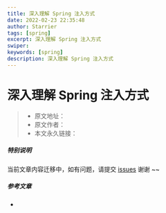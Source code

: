 ```yaml
---
title: 深入理解 Spring 注入方式
date: 2022-02-23 22:35:48
author: Starrier
tags: [spring]
excerpt: 深入理解 Spring 注入方式
swiper:
keywords: [spring]
description: 深入理解 Spring 注入方式
---
```


# 深入理解 Spring 注入方式

> * 原文地址：[]()
> * 原文作者：[]()
> * 本文永久链接：[]()

##### **特别说明**

当前文章内容迁移中，如有问题，请提交 [issues](https://github.com/Starrier/starrier.github.io/issues) 谢谢 ~~

##### 参考文章

- []()
